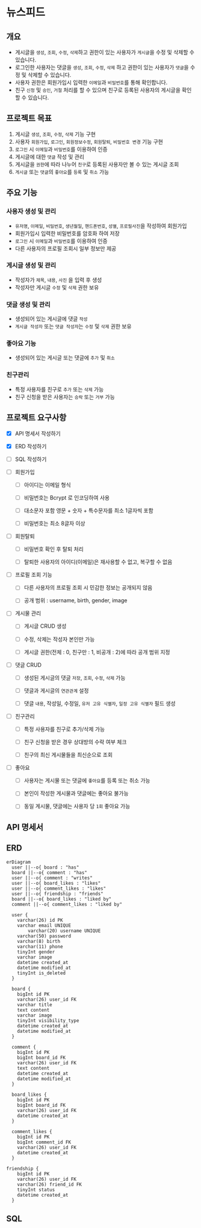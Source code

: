 # 뉴스피드

## 개요
- 게시글을 `생성`, `조회`, `수정`, `삭제`하고 권한이 있는 사용자가 `게시글`을 수정 및 삭제할 수 있습니다.
- 로그인한 사용자는 댓글을 `생성`, `조회`, `수정`, `삭제` 하고 권한이 있는 사용자가 `댓글`을 수정 및 삭제할 수 있습니다.
- 사용자 권한은 회원가입시 입력한 `이메일`과 `비밀번호`를 통해 확인합니다.
- 친구 `신청` 및 `승인`, `거절` 처리를 할 수 있으며 친구로 등록된 사용자의 게시글을 확인할 수 있습니다.

## 프로젝트 목표
1. 게시글 `생성`, `조회`, `수정`, `삭제` 기능 구현
2. 사용자 `회원가입`, `로그인`, `회원정보수정`, `회원탈퇴`, `비밀번호 변경` 기능 구현
3. `로그인` 시 `이메일`과 `비밀번호`를 이용하여 인증
4. 게시글에 대한 `댓글` 작성 및 관리
5. 게시글을 `권한`에 따라 나누어 `친구`로 등록된 사용자만 볼 수 있는 게시글 조회
6. `게시글` 또는 `댓글`의 `좋아요`를 `등록` 및 `취소` 가능

## 주요 기능
### 사용자 생성 및 관리
-  `유저명`, `이메일`, `비밀번호`, `생년월일`, `핸드폰번호`, `성별`, `프로필사진`을 작성하여 회원가입
- 회원가입시 입력한 비밀번호를 암호화 하여 저장
- `로그인` 시 `이메일`과 `비밀번호`를 이용하여 인증
- 다른 사용자의 프로필 조회시 일부 정보만 제공

### 게시글 생성 및 관리
- 작성자가 `제목`, `내용`, `사진` 을 입력 후 생성
- 작성자만 게시글 `수정` 및 `삭제` 권한 보유

### 댓글 생성 및 관리
- 생성되어 있는 게시글에 댓글 `작성`
- `게시글 작성자` 또는 `댓글 작성자`는 `수정` 및 `삭제` 권한 보유 

### 좋아요 기능
- 생성되어 있는 게시글 또는 댓글에 `추가` 및 `취소`

### 친구관리
- 특정 사용자를 친구로 `추가` 또는 `삭제` 가능
- 친구 신청을 받은 사용자는 `승락` 또는 `거부` 가능 

## 프로젝트 요구사항
- [x] API 명세서 작성하기
- [x] ERD 작성하기
- [ ] SQL 작성하기

- [ ] 회원가입
  - [ ] 아이디는 이메일 형식
  - [ ] 비밀번호는 Bcrypt 로 인코딩하여 사용
  - [ ] 대소문자 포함 영문 + 숫자 + 특수문자를 최소 1글자씩 포함
  - [ ] 비밀번호는 최소 8글자 이상


- [ ] 회원탈퇴
    - [ ] 비밀번호 확인 후 탈퇴 처리
    - [ ] 탈퇴한 사용자의 아이디(이메일)은 재사용할 수 없고, 복구할 수 없음 


- [ ] 프로필 조회 기능
    - [ ] 다른 사용자의 프로필 조회 시 민감한 정보는 공개되지 않음
    - [ ] 공개 범위 : username, birth, gender, image


- [ ] 게시물 관리
  - [ ] 게시글 CRUD 생성
  - [ ] 수정, 삭제는 작성자 본인만 가능
  - [ ] 게시글 권한(전체 : 0, 친구만 : 1, 비공개 : 2)에 따라 공개 범위 지정


- [ ] 댓글 CRUD
    - [ ] 생성된 게시글의 댓글 `저장`, `조회`, `수정`, `삭제` 가능
    - [ ] 댓글과 게시글의 `연관관계` 설정
    - [ ] 댓글 `내용`, 작성일, 수정일, `유저 고유 식별자`, `일정 고유 식별자` 필드 생성


- [ ] 친구관리
  -[ ] 특정 사용자를 친구로 추가/삭제 가능
  -[ ] 친구 신청을 받은 경우 상대방의 수락 여부 체크
  -[ ] 친구의 최신 게시물들을 최신순으로 조회


- [ ] 좋아요
  -[ ] 사용자는 게시물 또는 댓글에 `좋아요`를 등록 또는 취소 가능
  -[ ] 본인이 작성한 게시물과 댓글에는 좋아요 불가능
  -[ ] 동일 게시물, 댓글에는 사용자 당 `1회` 좋아요 가능


## API 명세서

## ERD

```mermaid
erDiagram
  user ||--o{ board : "has"
  board ||--o{ comment : "has"
  user ||--o{ comment : "writes"
  user ||--o{ board_likes : "likes"
  user ||--o{ comment_likes : "likes"
  user ||--o{ friendship : "friends"
  board ||--o{ board_likes : "liked by"
  comment ||--o{ comment_likes : "liked by"

  user {
    varchar(26) id PK
    varchar email UNIQUE
        varchar(20) username UNIQUE
    varchar(50) password
    varchar(8) birth
    varchar(11) phone
    tinyInt gender
    varchar image
    datetime created_at
    datetime modified_at
    tinyInt is_deleted
  }

  board {
    bigInt id PK
    varchar(26) user_id FK
    varchar title
    text content
    varchar image
    tinyInt visibility_type
    datetime created_at
    datetime modified_at
  }

  comment {
    bigInt id PK
    bigInt board_id FK
    varchar(26) user_id FK
    text content
    datetime created_at
    datetime modified_at
  }

  board_likes {
    bigInt id PK
    bigInt board_id FK
    varchar(26) user_id FK
    datetime created_at 
  }

  comment_likes {
    bigInt id PK
    bigInt comment_id FK
    varchar(26) user_id FK
    datetime created_at
  }

friendship {
    bigInt id PK
    varchar(26) user_id FK
    varchar(26) friend_id FK
    tinyInt status
    datetime created_at
  }

```

## SQL
```sql
```